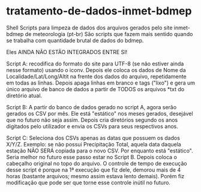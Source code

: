 # tratamento-de-dados-inmet-bdmep
Shell Scripts para limpeza de dados dos arquivos gerados pelo site inmet-bdmep de meteorologia (pt-br)
São scripts que fazem mais sentido quando se trabalha com quantidade brutal de dados do bdmep.

Eles AINDA NÃO ESTÃO INTEGRADOS ENTRE SI!

Script A: recodifica do formato do site para UTF-8 (se não estiver ainda nesse formato) usando o iconv.
Depois ele coloca os dados de Nome da Localidade/Lat/Long/Altit na frente dos dados do arquivo, repetidamente em todas as linhas.
Depois apaga linhas em branco e tags ("lixo") e gera um único arquivo de banco de dados a partir de TODOS os arquivos *txt do diretório atual.

Script B: A partir do banco de dados gerado no script A, agora serão gerados os CSV por mês. Ele está "estático" nos meses gerados, desejável que no futuro não seja assim.
Depois cria diretórios segundo os anos digitados pelo utilizador e envia os CSVs para seus respectivos anos.

Script C: Seleciona dos CSVs apenas as datas que possuem os dados X/Y/Z. Exemplo: se não possui Precipitação Total, aquela data daquela estação NÃO SERÁ copiada para o novo CSV. Por enquanto está "estático". Seria melhor no futuro esse passo estar no Script B.
Depois coloca o cabeçalho original no topo do arquivo.
O controle de tempo de execução desse script é porque na 1ª execução que fiz dele, demorou mais de 4 horas (bastante arquivos; mesmo assim estava lento demais). Porém fiz modificação que pode ser que torne esse controle inútil no futuro.
